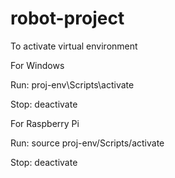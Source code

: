 # robot-project

To activate virtual environment

For Windows

Run: proj-env\Scripts\activate

Stop: deactivate

For Raspberry Pi

Run: source proj-env/Scripts/activate

Stop: deactivate
